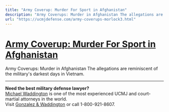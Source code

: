 ```yaml
---
title: "Army Coverup: Murder For Sport in Afghanistan"
description: "Army Coverups: Murder in Afghanistan The allegations are reminiscent of the military's darkest days in Vietnam. "
url: "https://ucmjdefense.com/army-coverups-morlock3.html"
---
```


# [Army Coverup: Murder For Sport in Afghanistan](https://ucmjdefense.com/army-coverups-morlock3.html)

Army Coverups: Murder in Afghanistan The allegations are reminiscent of the military's darkest days in Vietnam. 

---

**Need the best military defense lawyer?**  
[Michael Waddington](https://ucmjdefense.com/attorneys/michael-stewart-waddington-partner.html) is one of the most experienced UCMJ and court-martial attorneys in the world.  
Visit [Gonzalez & Waddington](https://ucmjdefense.com) or call 1-800-921-8607.
